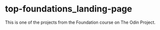 # top-foundations_landing-page
This is one of the projects from the Foundation course on The Odin Project.
